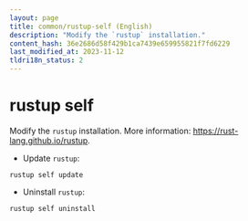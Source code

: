 ```yaml
---
layout: page
title: common/rustup-self (English)
description: "Modify the `rustup` installation."
content_hash: 36e2686d58f429b1ca7439e659955821f7fd6229
last_modified_at: 2023-11-12
tldri18n_status: 2
---
```

# rustup self

Modify the `rustup` installation.
More information: <https://rust-lang.github.io/rustup>.

- Update `rustup`:

`rustup self update`

- Uninstall `rustup`:

`rustup self uninstall`
